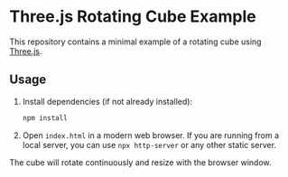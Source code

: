 # Three.js Rotating Cube Example

This repository contains a minimal example of a rotating cube using [Three.js](https://threejs.org/).

## Usage

1. Install dependencies (if not already installed):
   ```bash
   npm install
   ```
2. Open `index.html` in a modern web browser. If you are running from a local server, you can use `npx http-server` or any other static server.

The cube will rotate continuously and resize with the browser window.
